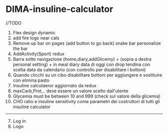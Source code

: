 # DIMA-insuline-calculator

//TODO 
1. Flex design dynamic
2. add fire logo near cals
3. Remove up bar on pages (add button to go back) snake bar personalize the bar
5. AddActivity(Sport) redux 
6. Barra sotto navigazione (home,diary,addGlicemy) + (sopra a destra personal setting) + in meal diary data di oggi con drop tendina con scelta data da calendario (con controllo per disabilitare i bottoni)
8. Quando clicchi su un cibo disabilitare bottoni per aggiungere e sostituire con elimina pasto
9. Insuline calcutaeror aggiornato da redux
13. maxCarb,Prot,.. deve essere un valore scelto dall'utente
14. Glycemia must be between 10 and 999 (check sul valore della glicemia)
15. CHO ratio e insuline sensitivity come parametri dei costruttori di tutti gli insuline calculator
--------
7. Log in
7. Logo
